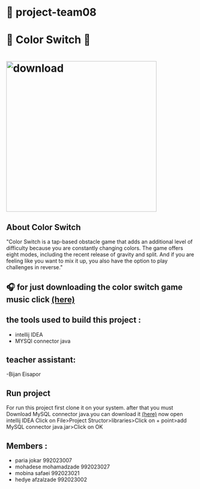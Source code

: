 #  :pushpin: **project-team08**   
# :confetti_ball: Color Switch :confetti_ball: 
 # <img width="400" alt="download" src="https://user-images.githubusercontent.com/79371450/116901396-1c2c6f00-ac4f-11eb-94e2-849bc0f0bc92.png">
## About Color Switch
"Color Switch is a tap-based obstacle game that adds an additional level of difficulty because you are constantly changing colors. The game offers eight modes, including the recent release of gravity and split. And if you are feeling like you want to mix it up, you also have the option to play challenges in reverse."

## :headphones: for just downloading the color switch game music click [(here)](https://downloads.khinsider.com/game-soundtracks/album/color-switch-mobile)
## the tools used to build this project :
- intellij IDEA
- MYSQl connector java
## teacher assistant:
-Bijan Eisapor
## Run project
For run this project first clone it on your system.
after that you must  Download MySQL connector java.you can download it [(here)](https://search.maven.org/artifact/mysql/mysql-connector-java/8.0.24/jar)
now open intellij IDEA
Click on File>Project Structor>libraries>Click on + point>add MySQL connector java.jar>Click on OK
## Members :
- paria jokar 992023007
- mohadese mohamadzade 992023027
- mobina safaei 992023021
- hedye afzalzade 992023002



